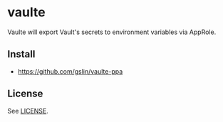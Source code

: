 # vaulte

Vaulte will export Vault's secrets to environment variables via AppRole.

## Install

* https://github.com/gslin/vaulte-ppa

## License

See [LICENSE](LICENSE).
